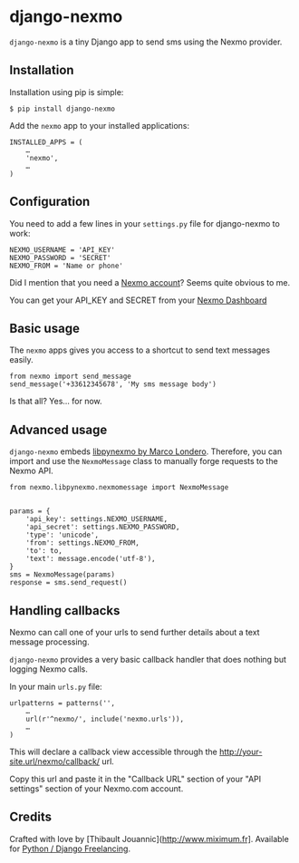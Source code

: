 django-nexmo
============

`django-nexmo` is a tiny Django app to send sms using the Nexmo provider.

Installation
------------

Installation using pip is simple:

    $ pip install django-nexmo

Add the `nexmo` app to your installed applications:

    INSTALLED_APPS = (
        …
        'nexmo',
        …
    )

Configuration
-------------

You need to add a few lines in your `settings.py` file for django-nexmo to work:

    NEXMO_USERNAME = 'API_KEY'
    NEXMO_PASSWORD = 'SECRET'
    NEXMO_FROM = 'Name or phone'


Did I mention that you need a [Nexmo account](https://www.nexmo.com/)?
Seems quite obvious to me.

You can get your API_KEY and SECRET from your [Nexmo Dashboard](https://dashboard.nexmo.com/private/dashboard)

Basic usage
-----------

The `nexmo` apps gives you access to a shortcut to send text messages easily.

    from nexmo import send_message
    send_message('+33612345678', 'My sms message body')

Is that all? Yes… for now.


Advanced usage
--------------

`django-nexmo` embeds [libpynexmo by Marco Londero](https://github.com/marcuz/libpynexmo).
Therefore, you can import and use the `NexmoMessage` class to manually forge
requests to the Nexmo API.

    from nexmo.libpynexmo.nexmomessage import NexmoMessage


    params = {
        'api_key': settings.NEXMO_USERNAME,
        'api_secret': settings.NEXMO_PASSWORD,
        'type': 'unicode',
        'from': settings.NEXMO_FROM,
        'to': to,
        'text': message.encode('utf-8'),
    }
    sms = NexmoMessage(params)
    response = sms.send_request()


Handling callbacks
------------------

Nexmo can call one of your urls to send further details about a text message processing.

`django-nexmo` provides a very basic callback handler that does nothing but logging
Nexmo calls.

In your main `urls.py` file:

    urlpatterns = patterns('',
        …
        url(r'^nexmo/', include('nexmo.urls')),
        …
    )

This will declare a callback view accessible through the
http://your-site.url/nexmo/callback/ url.

Copy this url and paste it in the "Callback URL" section of your "API settings"
section of your Nexmo.com account.

Credits
-------

Crafted with love by [Thibault Jouannic](http://www.miximum.fr]. Available for
[Python / Django Freelancing](http://www.miximum.fr/a-propos/).

